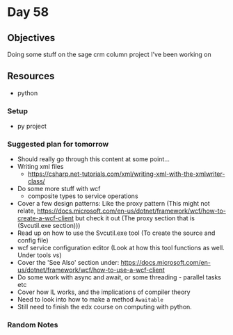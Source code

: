 # Day 58

## Objectives

Doing some stuff on the sage crm column project I've been working on

## Resources

- python

### Setup

- py project

### Suggested plan for tomorrow

- Should really go through this content at some point...
- Writing xml files
  - <https://csharp.net-tutorials.com/xml/writing-xml-with-the-xmlwriter-class/>
- Do some more stuff with wcf
  - composite types to service operations
- Cover a few design patterns: Like the proxy pattern (This might not relate, <https://docs.microsoft.com/en-us/dotnet/framework/wcf/how-to-create-a-wcf-client> but check it out (The proxy section that is (Svcutil.exe section)))
- Read up on how to use the Svcutil.exe tool (To create the source and config file)
- wcf service configuration editor (Look at how this tool functions as well. Under tools vs)
- Cover the 'See Also' section under: <https://docs.microsoft.com/en-us/dotnet/framework/wcf/how-to-use-a-wcf-client>
- Do some work with async and await, or some threading - parallel tasks etc
- Cover how IL works, and the implications of compiler theory
- Need to look into how to make a method `Awaitable`
- Still need to finish the edx course on computing with python.

### Random Notes
